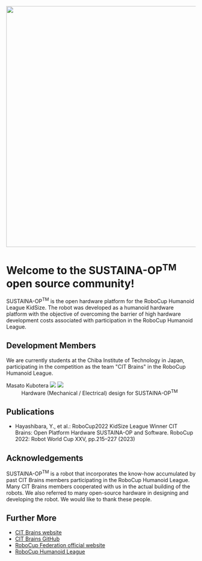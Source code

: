 <!DOCTYPE html>
<html>
<head>
  <meta charset="UTF-8">
  <meta name="author" content="Masato Kubotera">
  <meta name="description" content="">
</head>
<body>
  <p align="center">
    <image src="../profile/images/SUSTAINA-OP.jpg" width="640px" align="center">
  </P>
  <h1>
    Welcome to the SUSTAINA-OP<sup>TM</sup> open source community!
  </h1>
  <p>
    SUSTAINA-OP<sup>TM</sup> is the open hardware platform for the RoboCup Humanoid League KidSize. The robot was developed as a humanoid hardware platform with the objective of overcoming the barrier of high hardware development costs associated with participation in the RoboCup Humanoid League.
  </P>
  <h2>
    Development Members
  </h2>
  <p>
    We are currently students at the Chiba Institute of Technology in Japan, participating in the competition as the team "CIT Brains" in the RoboCup Humanoid League.
    <dl>
        <dt>
            Masato Kubotera
            <a href="https://github.com/MasatoKubotera"><img src="https://img.shields.io/github/followers/MasatoKubotera?label=&style=social"></a>
            <a href="https://twitter.com/CreateRoboCup"><img src="https://img.shields.io/twitter/follow/CreateRoboCup?label=&style=social"></a>
        </dt>
        <dd>
            Hardware (Mechanical / Electrical) design for SUSTAINA-OP<sup>TM</sup>
        </dd>
    </dl>
  </P>
  <h2>
    Publications
  </h2>
  <p>
    <ul>
        <li>Hayashibara, Y., et al.: RoboCup2022 KidSize League Winner CIT Brains: Open Platform Hardware SUSTAINA-OP and Software. RoboCup 2022: Robot World Cup XXV, pp.215–227 (2023)</li>
    </ul>
  </P>
  <h2>
    Acknowledgements
  </h2>
  <p>
    SUSTAINA-OP<sup>TM</sup> is a robot that incorporates the know-how accumulated by past CIT Brains members participating in the RoboCup Humanoid League. Many CIT Brains members cooperated with us in the actual building of the robots. We also referred to many open-source hardware in designing and developing the robot. We would like to thank these people.
  </P>
  <h2>
    Further More
  </h2>
  <p>
    <ul>
        <li><a href="https://citbrains.studio.site/en">CIT Brains website</a></li>
        <li><a href="https://github.com/citbrains">CIT Brains GitHub</a></li>
        <li><a href="https://www.robocup.org/">RoboCup Federation official website</a></li>
        <li><a href="https://humanoid.robocup.org/">RoboCup Humanoid League</a></li>
    </ul>
  </P>
</body>
</html>
